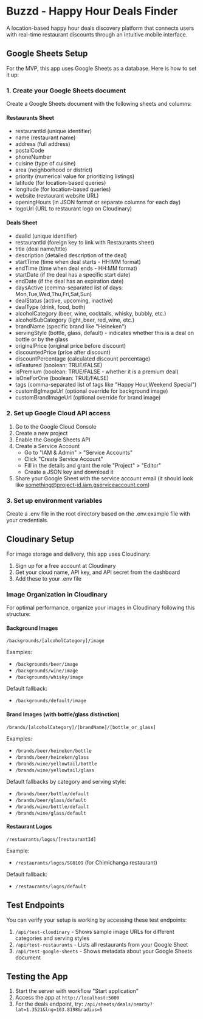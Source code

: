 # Buzzd - Happy Hour Deals Finder

A location-based happy hour deals discovery platform that connects users with real-time restaurant discounts through an intuitive mobile interface.

## Google Sheets Setup

For the MVP, this app uses Google Sheets as a database. Here is how to set it up:

### 1. Create your Google Sheets document

Create a Google Sheets document with the following sheets and columns:

#### Restaurants Sheet
- restaurantId (unique identifier)
- name (restaurant name)
- address (full address)
- postalCode 
- phoneNumber
- cuisine (type of cuisine)
- area (neighborhood or district)
- priority (numerical value for prioritizing listings)
- latitude (for location-based queries)
- longitude (for location-based queries)
- website (restaurant website URL)
- openingHours (in JSON format or separate columns for each day)
- logoUrl (URL to restaurant logo on Cloudinary)

#### Deals Sheet
- dealId (unique identifier)
- restaurantId (foreign key to link with Restaurants sheet)
- title (deal name/title)
- description (detailed description of the deal)
- startTime (time when deal starts - HH:MM format)
- endTime (time when deal ends - HH:MM format)
- startDate (if the deal has a specific start date)
- endDate (if the deal has an expiration date)
- daysActive (comma-separated list of days: Mon,Tue,Wed,Thu,Fri,Sat,Sun)
- dealStatus (active, upcoming, inactive)
- dealType (drink, food, both)
- alcoholCategory (beer, wine, cocktails, whisky, bubbly, etc.)
- alcoholSubCategory (light_beer, red_wine, etc.)
- brandName (specific brand like "Heineken")
- servingStyle (bottle, glass, default) - indicates whether this is a deal on bottle or by the glass
- originalPrice (original price before discount)
- discountedPrice (price after discount)
- discountPercentage (calculated discount percentage)
- isFeatured (boolean: TRUE/FALSE)
- isPremium (boolean: TRUE/FALSE - whether it is a premium deal)
- isOneForOne (boolean: TRUE/FALSE)
- tags (comma-separated list of tags like "Happy Hour,Weekend Special")
- customBgImageUrl (optional override for background image)
- customBrandImageUrl (optional override for brand image)

### 2. Set up Google Cloud API access

1. Go to the Google Cloud Console
2. Create a new project
3. Enable the Google Sheets API
4. Create a Service Account
   - Go to "IAM & Admin" > "Service Accounts"
   - Click "Create Service Account"
   - Fill in the details and grant the role "Project" > "Editor"
   - Create a JSON key and download it
5. Share your Google Sheet with the service account email (it should look like something@project-id.iam.gserviceaccount.com)

### 3. Set up environment variables

Create a .env file in the root directory based on the .env.example file with your credentials.

## Cloudinary Setup

For image storage and delivery, this app uses Cloudinary:

1. Sign up for a free account at Cloudinary
2. Get your cloud name, API key, and API secret from the dashboard
3. Add these to your .env file

### Image Organization in Cloudinary

For optimal performance, organize your images in Cloudinary following this structure:

#### Background Images
```
/backgrounds/[alcoholCategory]/image
```

Examples:
- `/backgrounds/beer/image`
- `/backgrounds/wine/image`
- `/backgrounds/whisky/image`

Default fallback:
- `/backgrounds/default/image`

#### Brand Images (with bottle/glass distinction)
```
/brands/[alcoholCategory]/[brandName]/[bottle_or_glass]
```

Examples:
- `/brands/beer/heineken/bottle`
- `/brands/beer/heineken/glass`
- `/brands/wine/yellowtail/bottle`
- `/brands/wine/yellowtail/glass`

Default fallbacks by category and serving style:
- `/brands/beer/bottle/default`
- `/brands/beer/glass/default`
- `/brands/wine/bottle/default`
- `/brands/wine/glass/default`

#### Restaurant Logos
```
/restaurants/logos/[restaurantId]
```

Example:
- `/restaurants/logos/SG0109` (for Chimichanga restaurant)

Default fallback:
- `/restaurants/logos/default`

## Test Endpoints

You can verify your setup is working by accessing these test endpoints:

1. `/api/test-cloudinary` - Shows sample image URLs for different categories and serving styles
2. `/api/test-restaurants` - Lists all restaurants from your Google Sheet
3. `/api/test-google-sheets` - Shows metadata about your Google Sheets document

## Testing the App

1. Start the server with workflow "Start application"
2. Access the app at `http://localhost:5000`
3. For the deals endpoint, try: `/api/sheets/deals/nearby?lat=1.3521&lng=103.8198&radius=5`
